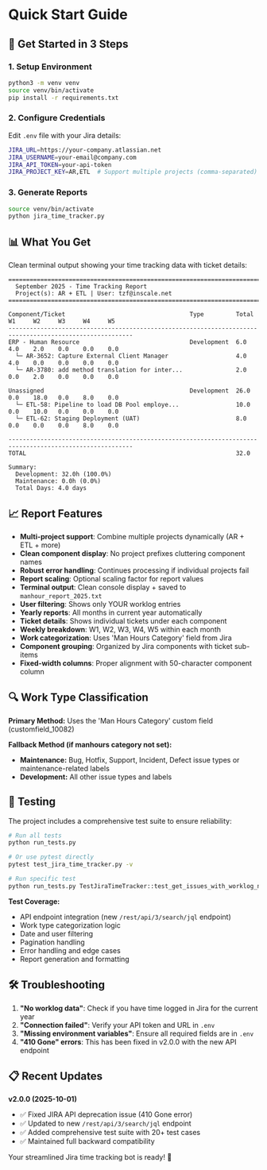 # Quick Start Guide

## 🚀 Get Started in 3 Steps

### 1. Setup Environment
```bash
python3 -m venv venv
source venv/bin/activate
pip install -r requirements.txt
```

### 2. Configure Credentials
Edit `.env` file with your Jira details:
```bash
JIRA_URL=https://your-company.atlassian.net
JIRA_USERNAME=your-email@company.com
JIRA_API_TOKEN=your-api-token
JIRA_PROJECT_KEY=AR,ETL  # Support multiple projects (comma-separated)
```

### 3. Generate Reports
```bash
source venv/bin/activate
python jira_time_tracker.py
```

## 📊 What You Get

Clean terminal output showing your time tracking data with ticket details:

```
=========================================================================================================
  September 2025 - Time Tracking Report
  Project(s): AR + ETL | User: tzf@inscale.net
=========================================================================================================

Component/Ticket                                   Type         Total    W1     W2     W3     W4     W5    
---------------------------------------------------------------------------------------------------------
ERP - Human Resource                               Development  6.0      4.0    2.0    0.0    0.0    0.0   
  └─ AR-3652: Capture External Client Manager                   4.0      4.0    0.0    0.0    0.0    0.0   
  └─ AR-3780: add method translation for inter...               2.0      0.0    2.0    0.0    0.0    0.0   

Unassigned                                         Development  26.0     0.0    18.0   0.0    8.0    0.0   
  └─ ETL-58: Pipeline to load DB Pool employe...                10.0     0.0    10.0   0.0    0.0    0.0   
  └─ ETL-62: Staging Deployment (UAT)                           8.0      0.0    0.0    0.0    8.0    0.0   

---------------------------------------------------------------------------------------------------------
TOTAL                                                           32.0     

Summary:
  Development: 32.0h (100.0%)
  Maintenance: 0.0h (0.0%)
  Total Days: 4.0 days
```

## 📈 Report Features

- **Multi-project support**: Combine multiple projects dynamically (AR + ETL + more)
- **Clean component display**: No project prefixes cluttering component names
- **Robust error handling**: Continues processing if individual projects fail
- **Report scaling**: Optional scaling factor for report values
- **Terminal output**: Clean console display + saved to `manhour_report_2025.txt`
- **User filtering**: Shows only YOUR worklog entries
- **Yearly reports**: All months in current year automatically
- **Ticket details**: Shows individual tickets under each component
- **Weekly breakdown**: W1, W2, W3, W4, W5 within each month
- **Work categorization**: Uses 'Man Hours Category' field from Jira
- **Component grouping**: Organized by Jira components with ticket sub-items
- **Fixed-width columns**: Proper alignment with 50-character component column

## 🔍 Work Type Classification

**Primary Method:** Uses the 'Man Hours Category' custom field (customfield_10082)

**Fallback Method (if manhours category not set):**
- **Maintenance:** Bug, Hotfix, Support, Incident, Defect issue types or maintenance-related labels
- **Development:** All other issue types and labels

## 🧪 Testing

The project includes a comprehensive test suite to ensure reliability:

```bash
# Run all tests
python run_tests.py

# Or use pytest directly
pytest test_jira_time_tracker.py -v

# Run specific test
python run_tests.py TestJiraTimeTracker::test_get_issues_with_worklog_new_api
```

**Test Coverage:**
- API endpoint integration (new `/rest/api/3/search/jql` endpoint)
- Work type categorization logic
- Date and user filtering
- Pagination handling
- Error handling and edge cases
- Report generation and formatting

## 🛠️ Troubleshooting

1. **"No worklog data"**: Check if you have time logged in Jira for the current year
2. **"Connection failed"**: Verify your API token and URL in `.env`
3. **"Missing environment variables"**: Ensure all required fields are in `.env`
4. **"410 Gone" errors**: This has been fixed in v2.0.0 with the new API endpoint

## 📋 Recent Updates

**v2.0.0 (2025-10-01)**
- ✅ Fixed JIRA API deprecation issue (410 Gone error)
- ✅ Updated to new `/rest/api/3/search/jql` endpoint
- ✅ Added comprehensive test suite with 20+ test cases
- ✅ Maintained full backward compatibility

Your streamlined Jira time tracking bot is ready! 🎉
